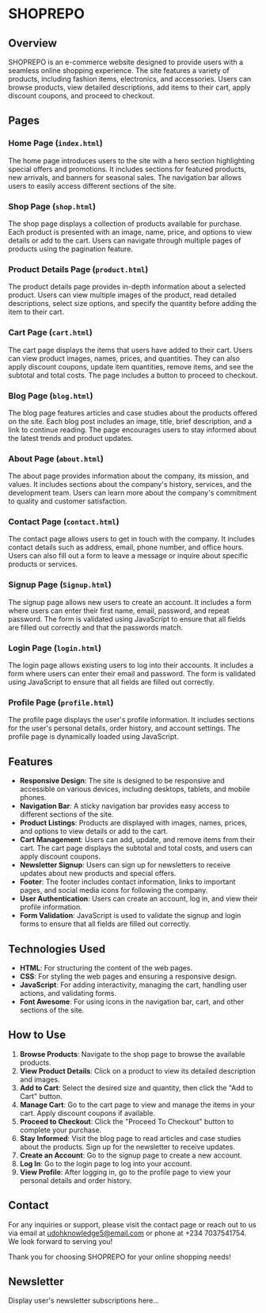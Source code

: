 # SHOPREPO

## Overview

SHOPREPO is an e-commerce website designed to provide users with a seamless online shopping experience. The site features a variety of products, including fashion items, electronics, and accessories. Users can browse products, view detailed descriptions, add items to their cart, apply discount coupons, and proceed to checkout.

## Pages

### Home Page (`index.html`)
The home page introduces users to the site with a hero section highlighting special offers and promotions. It includes sections for featured products, new arrivals, and banners for seasonal sales. The navigation bar allows users to easily access different sections of the site.

### Shop Page (`shop.html`)
The shop page displays a collection of products available for purchase. Each product is presented with an image, name, price, and options to view details or add to the cart. Users can navigate through multiple pages of products using the pagination feature.

### Product Details Page (`product.html`)
The product details page provides in-depth information about a selected product. Users can view multiple images of the product, read detailed descriptions, select size options, and specify the quantity before adding the item to their cart.

### Cart Page (`cart.html`)
The cart page displays the items that users have added to their cart. Users can view product images, names, prices, and quantities. They can also apply discount coupons, update item quantities, remove items, and see the subtotal and total costs. The page includes a button to proceed to checkout.

### Blog Page (`blog.html`)
The blog page features articles and case studies about the products offered on the site. Each blog post includes an image, title, brief description, and a link to continue reading. The page encourages users to stay informed about the latest trends and product updates.

### About Page (`about.html`)
The about page provides information about the company, its mission, and values. It includes sections about the company's history, services, and the development team. Users can learn more about the company's commitment to quality and customer satisfaction.

### Contact Page (`contact.html`)
The contact page allows users to get in touch with the company. It includes contact details such as address, email, phone number, and office hours. Users can also fill out a form to leave a message or inquire about specific products or services.

### Signup Page (`Signup.html`)
The signup page allows new users to create an account. It includes a form where users can enter their first name, email, password, and repeat password. The form is validated using JavaScript to ensure that all fields are filled out correctly and that the passwords match.

### Login Page (`login.html`)
The login page allows existing users to log into their accounts. It includes a form where users can enter their email and password. The form is validated using JavaScript to ensure that all fields are filled out correctly.

### Profile Page (`profile.html`)
The profile page displays the user's profile information. It includes sections for the user's personal details, order history, and account settings. The profile page is dynamically loaded using JavaScript.

## Features

- **Responsive Design**: The site is designed to be responsive and accessible on various devices, including desktops, tablets, and mobile phones.
- **Navigation Bar**: A sticky navigation bar provides easy access to different sections of the site.
- **Product Listings**: Products are displayed with images, names, prices, and options to view details or add to the cart.
- **Cart Management**: Users can add, update, and remove items from their cart. The cart page displays the subtotal and total costs, and users can apply discount coupons.
- **Newsletter Signup**: Users can sign up for newsletters to receive updates about new products and special offers.
- **Footer**: The footer includes contact information, links to important pages, and social media icons for following the company.
- **User Authentication**: Users can create an account, log in, and view their profile information.
- **Form Validation**: JavaScript is used to validate the signup and login forms to ensure that all fields are filled out correctly.

## Technologies Used

- **HTML**: For structuring the content of the web pages.
- **CSS**: For styling the web pages and ensuring a responsive design.
- **JavaScript**: For adding interactivity, managing the cart, handling user actions, and validating forms.
- **Font Awesome**: For using icons in the navigation bar, cart, and other sections of the site.

## How to Use

1. **Browse Products**: Navigate to the shop page to browse the available products.
2. **View Product Details**: Click on a product to view its detailed description and images.
3. **Add to Cart**: Select the desired size and quantity, then click the "Add to Cart" button.
4. **Manage Cart**: Go to the cart page to view and manage the items in your cart. Apply discount coupons if available.
5. **Proceed to Checkout**: Click the "Proceed To Checkout" button to complete your purchase.
6. **Stay Informed**: Visit the blog page to read articles and case studies about the products. Sign up for the newsletter to receive updates.
7. **Create an Account**: Go to the signup page to create a new account.
8. **Log In**: Go to the login page to log into your account.
9. **View Profile**: After logging in, go to the profile page to view your personal details and order history.

## Contact

For any inquiries or support, please visit the contact page or reach out to us via email at udohknowledge5@email.com or phone at +234 7037541754. We look forward to serving you!

Thank you for choosing SHOPREPO for your online shopping needs!





 <div id="newsletter" class="profile-section">
                <h2>Newsletter</h2>
                <p>Display user's newsletter subscriptions here...</p>
            </div>
